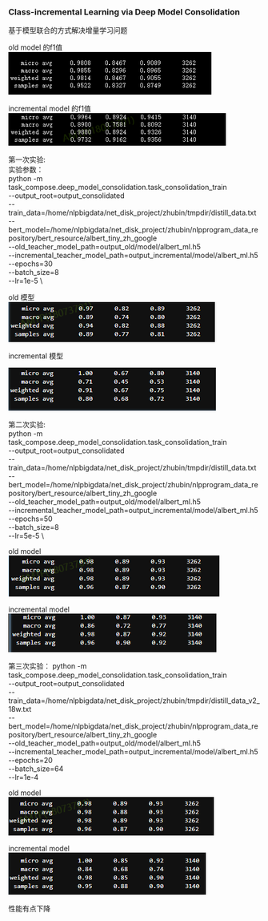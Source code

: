 ### Class-incremental Learning via Deep Model Consolidation
基于模型联合的方式解决增量学习问题

old model 的f1值  
![img.png](image/img.png)

incremental model 的f1值  
![img.png](image/img1.png)


第一次实验:   
实验参数：  
python -m task_compose.deep_model_consolidation.task_consolidation_train \
  --output_root=output_consolidated \
  --train_data=/home/nlpbigdata/net_disk_project/zhubin/tmpdir/distill_data.txt \
  --bert_model=/home/nlpbigdata/net_disk_project/zhubin/nlpprogram_data_repository/bert_resource/albert_tiny_zh_google \
  --old_teacher_model_path=output_old/model/albert_ml.h5 \
  --incremental_teacher_model_path=output_incremental/model/albert_ml.h5 \
  --epochs=30 \
  --batch_size=8 \
  --lr=1e-5 \


old 模型   
![img.png](image/img_distill_old.png)

incremental 模型 

![img.png](image/img_distill_incremental.png)


第二次实验:  
python -m task_compose.deep_model_consolidation.task_consolidation_train \
  --output_root=output_consolidated \
  --train_data=/home/nlpbigdata/net_disk_project/zhubin/tmpdir/distill_data.txt \
  --bert_model=/home/nlpbigdata/net_disk_project/zhubin/nlpprogram_data_repository/bert_resource/albert_tiny_zh_google \
  --old_teacher_model_path=output_old/model/albert_ml.h5 \
  --incremental_teacher_model_path=output_incremental/model/albert_ml.h5 \
  --epochs=50 \
  --batch_size=8 \
  --lr=5e-5 \

old model  
![img_1.png](image/img_2_distill_old.png)




incremental model  
![img.png](image/img_2_incre.png)


第三次实验：
python -m task_compose.deep_model_consolidation.task_consolidation_train \
  --output_root=output_consolidated \
  --train_data=/home/nlpbigdata/net_disk_project/zhubin/tmpdir/distill_data_v2_18w.txt \
  --bert_model=/home/nlpbigdata/net_disk_project/zhubin/nlpprogram_data_repository/bert_resource/albert_tiny_zh_google \
  --old_teacher_model_path=output_old/model/albert_ml.h5 \
  --incremental_teacher_model_path=output_incremental/model/albert_ml.h5 \
  --epochs=20 \
  --batch_size=64 \
  --lr=1e-4


old model   
![img_2.png](image/img_2.png)

incremental model   
![img_1.png](image/img_1_1.png)

性能有点下降